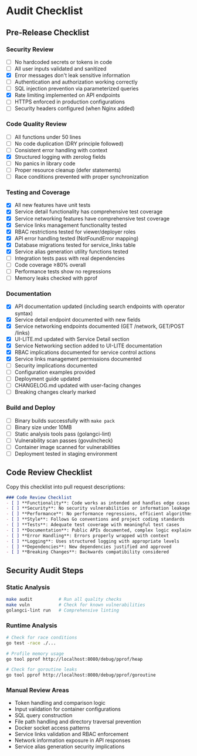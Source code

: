 # Audit Checklist

## Pre-Release Checklist

### Security Review
- [ ] No hardcoded secrets or tokens in code
- [ ] All user inputs validated and sanitized  
- [x] Error messages don't leak sensitive information
- [ ] Authentication and authorization working correctly
- [ ] SQL injection prevention via parameterized queries
- [x] Rate limiting implemented on API endpoints
- [ ] HTTPS enforced in production configurations
- [ ] Security headers configured (when Nginx added)

### Code Quality Review
- [ ] All functions under 50 lines
- [ ] No code duplication (DRY principle followed)
- [ ] Consistent error handling with context
- [x] Structured logging with zerolog fields
- [ ] No panics in library code
- [ ] Proper resource cleanup (defer statements)
- [ ] Race conditions prevented with proper synchronization

### Testing and Coverage
- [x] All new features have unit tests
- [x] Service detail functionality has comprehensive test coverage
- [x] Service networking features have comprehensive test coverage
- [x] Service links management functionality tested
- [x] RBAC restrictions tested for viewer/deployer roles
- [x] API error handling tested (NotFoundError mapping)
- [x] Database migrations tested for service_links table
- [x] Service alias generation utility functions tested
- [ ] Integration tests pass with real dependencies
- [ ] Code coverage ≥80% overall
- [ ] Performance tests show no regressions
- [ ] Memory leaks checked with pprof

### Documentation
- [x] API documentation updated (including search endpoints with operator syntax)
- [x] Service detail endpoint documented with new fields
- [x] Service networking endpoints documented (GET /network, GET/POST /links)
- [x] UI-LITE.md updated with Service Detail section
- [x] Service Networking section added to UI-LITE documentation
- [x] RBAC implications documented for service control actions
- [x] Service links management permissions documented
- [ ] Security implications documented
- [ ] Configuration examples provided
- [ ] Deployment guide updated
- [ ] CHANGELOG.md updated with user-facing changes
- [ ] Breaking changes clearly marked

### Build and Deploy
- [ ] Binary builds successfully with `make pack`
- [ ] Binary size under 10MB
- [ ] Static analysis tools pass (golangci-lint)
- [ ] Vulnerability scan passes (govulncheck)
- [ ] Container image scanned for vulnerabilities
- [ ] Deployment tested in staging environment

## Code Review Checklist

Copy this checklist into pull request descriptions:

```markdown
### Code Review Checklist
- [ ] **Functionality**: Code works as intended and handles edge cases
- [ ] **Security**: No security vulnerabilities or information leakage
- [ ] **Performance**: No performance regressions, efficient algorithms
- [ ] **Style**: Follows Go conventions and project coding standards
- [ ] **Tests**: Adequate test coverage with meaningful test cases  
- [ ] **Documentation**: Public APIs documented, complex logic explained
- [ ] **Error Handling**: Errors properly wrapped with context
- [ ] **Logging**: Uses structured logging with appropriate levels
- [ ] **Dependencies**: New dependencies justified and approved
- [ ] **Breaking Changes**: Backwards compatibility considered
```

## Security Audit Steps

### Static Analysis
```bash
make audit          # Run all quality checks
make vuln           # Check for known vulnerabilities  
golangci-lint run   # Comprehensive linting
```

### Runtime Analysis  
```bash
# Check for race conditions
go test -race ./...

# Profile memory usage
go tool pprof http://localhost:8080/debug/pprof/heap

# Check for goroutine leaks
go tool pprof http://localhost:8080/debug/pprof/goroutine
```

### Manual Review Areas
- Token handling and comparison logic
- Input validation for container configurations  
- SQL query construction
- File path handling and directory traversal prevention
- Docker socket access patterns
- Service links validation and RBAC enforcement
- Network information exposure in API responses
- Service alias generation security implications